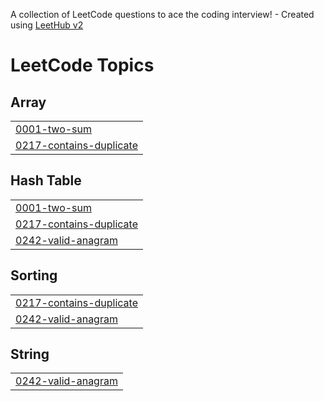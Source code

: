 A collection of LeetCode questions to ace the coding interview! - Created using [LeetHub v2](https://github.com/arunbhardwaj/LeetHub-2.0)
<!---LeetCode Topics Start-->
# LeetCode Topics
## Array
|  |
| ------- |
| [0001-two-sum](https://github.com/0xahmedm/LeetCode-ProblemSolving/tree/master/0001-two-sum) |
| [0217-contains-duplicate](https://github.com/0xahmedm/LeetCode-ProblemSolving/tree/master/0217-contains-duplicate) |
## Hash Table
|  |
| ------- |
| [0001-two-sum](https://github.com/0xahmedm/LeetCode-ProblemSolving/tree/master/0001-two-sum) |
| [0217-contains-duplicate](https://github.com/0xahmedm/LeetCode-ProblemSolving/tree/master/0217-contains-duplicate) |
| [0242-valid-anagram](https://github.com/0xahmedm/LeetCode-ProblemSolving/tree/master/0242-valid-anagram) |
## Sorting
|  |
| ------- |
| [0217-contains-duplicate](https://github.com/0xahmedm/LeetCode-ProblemSolving/tree/master/0217-contains-duplicate) |
| [0242-valid-anagram](https://github.com/0xahmedm/LeetCode-ProblemSolving/tree/master/0242-valid-anagram) |
## String
|  |
| ------- |
| [0242-valid-anagram](https://github.com/0xahmedm/LeetCode-ProblemSolving/tree/master/0242-valid-anagram) |
<!---LeetCode Topics End-->